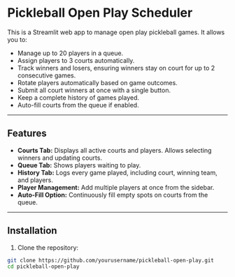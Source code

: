 # Pickleball Open Play Scheduler

This is a Streamlit web app to manage open play pickleball games. It allows you to:

- Manage up to 20 players in a queue.
- Assign players to 3 courts automatically.
- Track winners and losers, ensuring winners stay on court for up to 2 consecutive games.
- Rotate players automatically based on game outcomes.
- Submit all court winners at once with a single button.
- Keep a complete history of games played.
- Auto-fill courts from the queue if enabled.

---

## Features

- **Courts Tab:** Displays all active courts and players. Allows selecting winners and updating courts.
- **Queue Tab:** Shows players waiting to play.
- **History Tab:** Logs every game played, including court, winning team, and players.
- **Player Management:** Add multiple players at once from the sidebar.
- **Auto-Fill Option:** Continuously fill empty spots on courts from the queue.

---

## Installation

1. Clone the repository:

```bash
git clone https://github.com/yourusername/pickleball-open-play.git
cd pickleball-open-play
